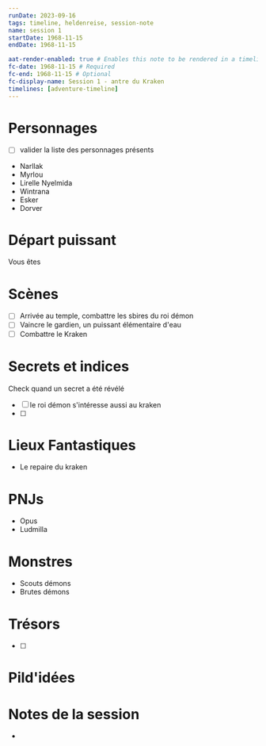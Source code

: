 ```yaml
---
runDate: 2023-09-16
tags: timeline, heldenreise, session-note
name: session 1
startDate: 1968-11-15
endDate: 1968-11-15

aat-render-enabled: true # Enables this note to be rendered in a timeline
fc-date: 1968-11-15 # Required
fc-end: 1968-11-15 # Optional
fc-display-name: Session 1 - antre du Kraken
timelines: [adventure-timeline]
---
```


# Personnages
- [ ] valider la liste des personnages présents
- Narllak
- Myrlou
- Lirelle Nyelmida
- Wintrana
- Esker
- Dorver

# Départ puissant
Vous êtes 

# Scènes
- [ ] Arrivée au temple, combattre les sbires du roi démon
- [ ] Vaincre le gardien, un puissant élémentaire d'eau
- [ ] Combattre le Kraken

# Secrets et indices
Check quand un secret a été révélé
- [ ] le roi démon s'intéresse aussi au kraken
- [ ] 

# Lieux Fantastiques
- Le repaire du kraken

# PNJs
- Opus
- Ludmilla

# Monstres
- Scouts démons
- Brutes démons

# Trésors
- [ ]


# Pild'idées
> 

# Notes de la session
- 


